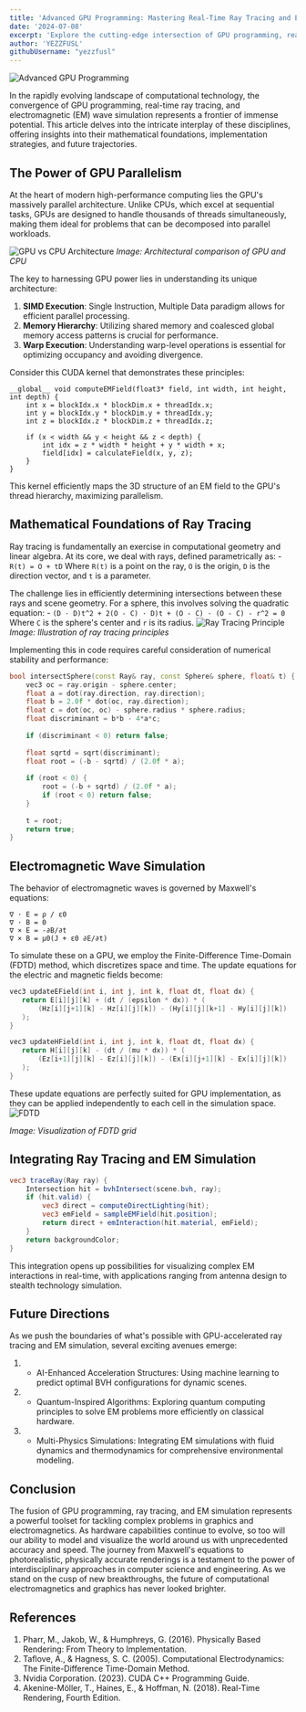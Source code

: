 ```yaml
---
title: 'Advanced GPU Programming: Mastering Real-Time Ray Tracing and Electromagnetic Wave Simulation'
date: '2024-07-08'
excerpt: 'Explore the cutting-edge intersection of GPU programming, real-time ray tracing, and electromagnetic wave simulation. Delve into the mathematical foundations, implementation techniques, and future applications that are revolutionizing computational graphics and electromagnetics.'
author: 'YEZZFUSL'
githubUsername: "yezzfusl"
---
```


![Advanced GPU Programming](https://www.researchgate.net/profile/Mark-Ilg/publication/265059801/figure/fig2/AS:295942944247809@1447569704461/CUDA-GPU-programming-model.png)

In the rapidly evolving landscape of computational technology, the convergence of GPU programming, real-time ray tracing, and electromagnetic (EM) wave simulation represents a frontier of immense potential. This article delves into the intricate interplay of these disciplines, offering insights into their mathematical foundations, implementation strategies, and future trajectories.

## The Power of GPU Parallelism

At the heart of modern high-performance computing lies the GPU's massively parallel architecture. Unlike CPUs, which excel at sequential tasks, GPUs are designed to handle thousands of threads simultaneously, making them ideal for problems that can be decomposed into parallel workloads.

![GPU vs CPU Architecture](https://www.researchgate.net/profile/Roshan-Ragel/publication/270222593/figure/fig1/AS:295022265159684@1447350197467/CPU-vs-GPU-Architecture.png)
*Image: Architectural comparison of GPU and CPU*

The key to harnessing GPU power lies in understanding its unique architecture:

1. **SIMD Execution**: Single Instruction, Multiple Data paradigm allows for efficient parallel processing.
2. **Memory Hierarchy**: Utilizing shared memory and coalesced global memory access patterns is crucial for performance.
3. **Warp Execution**: Understanding warp-level operations is essential for optimizing occupancy and avoiding divergence.

Consider this CUDA kernel that demonstrates these principles:

```cuda
__global__ void computeEMField(float3* field, int width, int height, int depth) {
    int x = blockIdx.x * blockDim.x + threadIdx.x;
    int y = blockIdx.y * blockDim.y + threadIdx.y;
    int z = blockIdx.z * blockDim.z + threadIdx.z;
    
    if (x < width && y < height && z < depth) {
        int idx = z * width * height + y * width + x;
        field[idx] = calculateField(x, y, z);
    }
}
```
This kernel efficiently maps the 3D structure of an EM field to the GPU's thread hierarchy, maximizing parallelism.
## Mathematical Foundations of Ray Tracing
 Ray tracing is fundamentally an exercise in computational geometry and linear algebra. At its core, we deal with rays, defined parametrically as:
    - `R(t) = O + tD`
 Where `R(t)` is a point on the ray, `O` is the origin, `D` is the direction vector, and `t` is a parameter.

 The challenge lies in efficiently determining intersections between these rays and scene geometry. For a sphere, this involves solving the quadratic equation:
    - `(D · D)t^2 + 2(O - C) · D)t + (O - C) · (O - C) - r^2 = 0`
 Where `C` is the sphere's center and `r` is its radius.
![Ray Tracing Principle](https://d29g4g2dyqv443.cloudfront.net/sites/default/files/pictures/2018/RayTracing/ray-tracing-image-1.jpg)
*Image: Illustration of ray tracing principles*

Implementing this in code requires careful consideration of numerical stability and performance:
```cpp
bool intersectSphere(const Ray& ray, const Sphere& sphere, float& t) {
    vec3 oc = ray.origin - sphere.center;
    float a = dot(ray.direction, ray.direction);
    float b = 2.0f * dot(oc, ray.direction);
    float c = dot(oc, oc) - sphere.radius * sphere.radius;
    float discriminant = b*b - 4*a*c;
    
    if (discriminant < 0) return false;
    
    float sqrtd = sqrt(discriminant);
    float root = (-b - sqrtd) / (2.0f * a);
    
    if (root < 0) {
        root = (-b + sqrtd) / (2.0f * a);
        if (root < 0) return false;
    }
    
    t = root;
    return true;
}
```
## Electromagnetic Wave Simulation
 The behavior of electromagnetic waves is governed by Maxwell's equations:
 ```
 ∇ · E = ρ / ε0
 ∇ · B = 0
 ∇ × E = -∂B/∂t
 ∇ × B = μ0(J + ε0 ∂E/∂t)
 ```
 To simulate these on a GPU, we employ the Finite-Difference Time-Domain (FDTD) method, which discretizes space and time. The update equations for the electric and magnetic fields become:
 ```cpp
 vec3 updateEField(int i, int j, int k, float dt, float dx) {
    return E[i][j][k] + (dt / (epsilon * dx)) * (
        (Hz[i][j+1][k] - Hz[i][j][k]) - (Hy[i][j][k+1] - Hy[i][j][k])
    );
}

vec3 updateHField(int i, int j, int k, float dt, float dx) {
    return H[i][j][k] - (dt / (mu * dx)) * (
        (Ez[i+1][j][k] - Ez[i][j][k]) - (Ex[i][j+1][k] - Ex[i][j][k])
    );
}
 ```
These update equations are perfectly suited for GPU implementation, as they can be applied independently to each cell in the simulation space.
![FDTD](https://www.researchgate.net/publication/366193311/figure/fig2/AS:11431281106842479@1670849481963/Yee-grid-of-FDTD-algorithm-i-iandiand-i-i-are-electric-field-and-magnetic-field.png)

*Image: Visualization of FDTD grid*

## Integrating Ray Tracing and EM Simulation
```glsl
vec3 traceRay(Ray ray) {
    Intersection hit = bvhIntersect(scene.bvh, ray);
    if (hit.valid) {
        vec3 direct = computeDirectLighting(hit);
        vec3 emField = sampleEMField(hit.position);
        return direct + emInteraction(hit.material, emField);
    }
    return backgroundColor;
}
```
This integration opens up possibilities for visualizing complex EM interactions in real-time, with applications ranging from antenna design to stealth technology simulation.
## Future Directions
As we push the boundaries of what's possible with GPU-accelerated ray tracing and EM simulation, several exciting avenues emerge:

1. - AI-Enhanced Acceleration Structures: Using machine learning to predict optimal BVH configurations for dynamic scenes.
2. - Quantum-Inspired Algorithms: Exploring quantum computing principles to solve EM problems more efficiently on classical hardware.
3. - Multi-Physics Simulations: Integrating EM simulations with fluid dynamics and thermodynamics for comprehensive environmental modeling.

## Conclusion
The fusion of GPU programming, ray tracing, and EM simulation represents a powerful toolset for tackling complex problems in graphics and electromagnetics. As hardware capabilities continue to evolve, so too will our ability to model and visualize the world around us with unprecedented accuracy and speed.
The journey from Maxwell's equations to photorealistic, physically accurate renderings is a testament to the power of interdisciplinary approaches in computer science and engineering. As we stand on the cusp of new breakthroughs, the future of computational electromagnetics and graphics has never looked brighter.

## References

1. Pharr, M., Jakob, W., & Humphreys, G. (2016). Physically Based Rendering: From Theory to Implementation.
2. Taflove, A., & Hagness, S. C. (2005). Computational Electrodynamics: The Finite-Difference Time-Domain Method.
3. Nvidia Corporation. (2023). CUDA C++ Programming Guide.
4. Akenine-Möller, T., Haines, E., & Hoffman, N. (2018). Real-Time Rendering, Fourth Edition.


